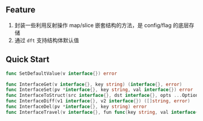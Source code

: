 ## Feature

1. 封装一些利用反射操作 map/slice 嵌套结构的方法，是 config/flag 的底层存储
2. 通过 `dft` 支持结构体默认值

## Quick Start

```go
func SetDefaultValue(v interface{}) error

func InterfaceGet(v interface{}, key string) (interface{}, error)
func InterfaceSet(pv *interface{}, key string, val interface{}) error
func InterfaceToStruct(src interface{}, dst interface{}, opts ...Option) error
func InterfaceDiff(v1 interface{}, v2 interface{}) ([]string, error)
func InterfaceDel(pv *interface{}, key string) error
func InterfaceTravel(v interface{}, fun func(key string, val interface{}) error) error
```